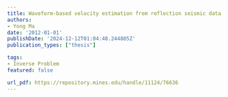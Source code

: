 ```yaml
---
title: Waveform-based velocity estimation from reflection seismic data
authors:
- Yong Ma
date: '2012-01-01'
publishDate: '2024-12-12T01:04:48.244805Z'
publication_types: ["thesis"]

tags:
- Inverse Problem
featured: false

url_pdf: https://repository.mines.edu/handle/11124/76636
---
```

